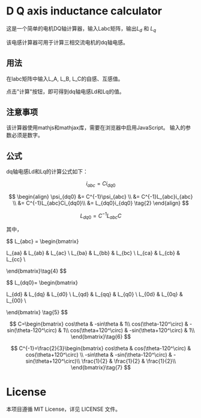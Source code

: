 # D Q axis inductance calculator

这是一个简单的电机DQ轴计算器，输入Labc矩阵，输出$L_d$ 和 $L_q$

该电感计算器可用于计算三相交流电机的dq轴电感。


## 用法
在labc矩阵中输入L_A, L_B, L_C的自感、互感值。

点击"计算"按钮，即可得到dq轴电感Ld和Lq的值。
## 注意事项
该计算器使用mathjs和mathjax库，需要在浏览器中启用JavaScript。
输入的参数必须是数字。

## 公式
dq轴电感Ld和Lq的计算公式如下：

$$
i_{abc}=Ci_{dq0} \tag{1}
$$

$$
\begin{align}
\psi_{dq0}
&= C^{-1}\psi_{abc} \\
&= C^{-1}L_{abc}i_{abc} \\
&=  C^{-1}L_{abc}Ci_{dq0}\\
&= L_{dq0}i_{dq0} \tag{2}
\end{align}
$$

$$
L_{dq0}=C^{-1}L_{abc}C \tag{3}
$$

其中，

$$
L_{abc} =
\begin{bmatrix}

L_{aa} & L_{ab} & L_{ac} \\
L_{ba} & L_{bb} & L_{bc} \\
L_{ca} & L_{cb} & L_{cc} \\

\end{bmatrix}\tag{4}
$$

$$
L_{dq0}=
\begin{bmatrix}

L_{dd} & L_{dq} & L_{d0} \\
L_{qd} & L_{qq} & L_{q0} \\
L_{0d} & L_{0q} & L_{00} \\

\end{bmatrix}
\tag{5}
$$

$$
C=\begin{bmatrix}
cos\theta & -sin\theta & 1\\
cos(\theta-120^\circ) & -sin(\theta-120^\circ) & 1\\
cos(\theta+120^\circ) & -sin(\theta+120^\circ) & 1\\
\end{bmatrix}\tag{6}
$$

$$
C^{-1}=\frac{2}{3}\begin{bmatrix}
cos\theta & cos(\theta-120^\circ) & cos(\theta+120^\circ) \\
-sin\theta & -sin(\theta-120^\circ) & -sin(\theta+120^\circ)\\
\frac{1}{2} & \frac{1}{2} & \frac{1}{2}\\
\end{bmatrix}\tag{7}
$$


# License
本项目遵循 MIT License，详见 LICENSE 文件。